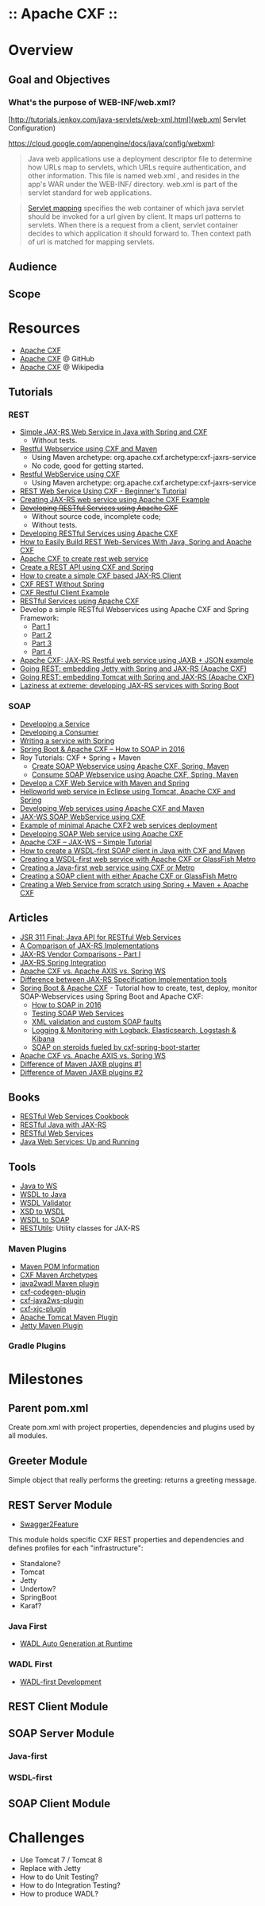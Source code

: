 ﻿:: Apache CXF ::
================

# Overview

## Goal and Objectives

### What's the purpose of WEB-INF/web.xml?

[http://tutorials.jenkov.com/java-servlets/web-xml.html](web.xml Servlet Configuration)

https://cloud.google.com/appengine/docs/java/config/webxml:
> Java web applications use a deployment descriptor file to determine how URLs map to servlets, which URLs require authentication, and other information. This file is named web.xml , and resides in the app's WAR under the WEB-INF/ directory. web.xml is part of the servlet standard for web applications.

> [Servlet mapping](javapapers.com/servlet/what-is-servlet-mapping/) specifies the web container of which java servlet should be invoked for a url given by client. It maps url patterns to servlets. When there is a request from a client, servlet container decides to which application it should forward to. Then context path of url is matched for mapping servlets.

## Audience

## Scope

# Resources

- [Apache CXF](http://cxf.apache.org/)
- [Apache CXF](https://github.com/apache/cxf) @ GitHub
- [Apache CXF](https://en.wikipedia.org/wiki/Apache_CXF) @ Wikipedia

## Tutorials

### REST

- [Simple JAX-RS Web Service in Java with Spring and CXF](http://www.dreamsyssoft.com/blog/blog.php?/archives/7-Simple-REST-Web-Service-in-Java-with-Spring-and-CXF.html)
    - Without tests.
- [Restful Webservice using CXF and Maven](http://java-hub.blogspot.co.uk/2015/01/restful-webservice-using-cxf-and-maven.html)
    - Using Maven archetype: org.apache.cxf.archetype:cxf-jaxrs-service
    - No code, good for getting started.
- [Restful WebService using CXF](http://www.learninjava.com/pages/restful-webservice-using-cxf.php)
    - Using Maven archetype: org.apache.cxf.archetype:cxf-jaxrs-service
- [REST Web Service Using CXF - Beginner's Tutorial](https://dzone.com/articles/rest-web-service-using-cxf)
- [Creating JAX-RS web service using Apache CXF Example](https://examples.javacodegeeks.com/enterprise-java/rest/creating-jax-rs-web-service-using-apache-cxf/)
- ~~[Developing RESTful Services using Apache CXF](https://www.javacodegeeks.com/2013/07/developing-restful-services-using-apache-cxf.html)~~
    - Without source code, incomplete code;
    - Without tests.
- [Developing RESTful Services using Apache CXF](http://weblog4j.com/2012/03/15/developing-restful-services-using-apache-cxf/)
- [How to Easily Build REST Web-Services With Java, Spring and Apache CXF](https://www.appdirect.com/blog/how-to-easily-build-rest-web-services-with-java-spring-and-apache-cxf)
- [Apache CXF to create rest web service](https://sushantworld.wordpress.com/2011/01/23/apache-cxf-restful-web-service/)
- [Create a REST API using CXF and Spring](http://fandry.blogspot.co.uk/2012/05/rest-api-with-cxf-and-spring.html)
- [How to create a simple CXF based JAX-RS Client](http://fandry.blogspot.co.uk/2012/06/how-to-create-simple-cxf-based-jax-rs.html)
- [CXF REST Without Spring](http://www.javatips.net/blog/cxf-rest-without-spring)
- [CXF Restful Client Example](http://www.javatips.net/blog/cxf-restful-client)
- [RESTful Services using Apache CXF](http://javajeedevelopment.blogspot.co.uk/2014/07/restful-services-using-apache-cxf.html)
- Develop a simple RESTful Webservices using Apache CXF and Spring Framework:
    - [Part 1](https://idodevjobs.wordpress.com/2014/08/30/develop-a-simple-restful-webservices-using-apache-cxf-and-spring-framework/)
    - [Part 2](https://idodevjobs.wordpress.com/2014/09/25/develop-a-simple-restful-webservices-using-apache-cxf-and-spring-framework-part-ii/)
    - [Part 3](https://idodevjobs.wordpress.com/2014/10/10/develop-a-simple-restful-webservices-using-apache-cxf-and-spring-framework-part-iii-exceptionerror-handling-using-exceptionmapper/)
    - [Part 4](https://idodevjobs.wordpress.com/2015/04/04/develop-a-simple-restful-webservices-using-apache-cxf-and-spring-framework-part-iv-jax-rs-beanparam-example)
- [Apache CXF: JAX-RS Restful web service using JAXB + JSON example](http://www.benchresources.net/apache-cxf-jax-rs-restful-web-service-using-jaxb-json-example/)
- [Going REST: embedding Jetty with Spring and JAX-RS (Apache CXF)](https://aredko.blogspot.co.uk/2013/01/going-rest-embedding-jetty-with-spring.html)
- [Going REST: embedding Tomcat with Spring and JAX-RS (Apache CXF)](https://aredko.blogspot.co.uk/2013/01/going-rest-embedding-tomcat-with-spring.html)
- [Laziness at extreme: developing JAX-RS services with Spring Boot](https://aredko.blogspot.co.uk/2016/04/laziness-at-extreme-developing-jax-rs.html)

### SOAP

- [Developing a Service](http://cxf.apache.org/docs/developing-a-service.html)
- [Developing a Consumer](http://cxf.apache.org/docs/developing-a-consumer.html)
- [Writing a service with Spring](http://cxf.apache.org/docs/writing-a-service-with-spring.html)
- [Spring Boot & Apache CXF – How to SOAP in 2016](https://blog.codecentric.de/en/2016/02/spring-boot-apache-cxf/)
- Roy Tutorials: CXF + Spring + Maven
    - [Create SOAP Webservice using Apache CXF, Spring, Maven](http://www.roytuts.com/create-soap-webservice-using-apache-cxf-spring-maven/)
    - [Consume SOAP Webservice using Apache CXF, Spring, Maven](http://www.roytuts.com/consume-soap-webservice-using-apache-cxf-spring-maven/)
- [Develop a CXF Web Service with Maven and Spring](http://ekivanc.blogspot.co.uk/2012/01/develop-cxf-web-service-with-maven-and.html)
- [Helloworld web service in Eclipse using Tomcat, Apache CXF and Spring](http://sandyiit.blogspot.co.uk/2012/03/helloworld-web-service-in-eclipse-using.html)
- [Developing Web services using Apache CXF and Maven](http://www.ctrl-alt-dev.nl/Articles/CXF-Maven/CXF-Maven.html)
- [JAX-WS SOAP WebService using CXF](http://www.learninjava.com/pages/jaxws-soap-webservice-using-cxf.php)
- [Example of minimal Apache CXF2 web services deployment](https://tpinet.wordpress.com/2013/02/01/example-of-minimal-apache-cxf2-web-services-deployment/)
- [Developing SOAP Web service using Apache CXF](https://www.javacodegeeks.com/2013/06/developing-soap-web-service-using-apache-cxf.html)
- [Apache CXF – JAX-WS – Simple Tutorial](https://alvinjayreyes.com/2013/05/05/apache-cxf-jax-ws-simple-tutorial/)
- [How to create a WSDL-first SOAP client in Java with CXF and Maven](http://www.logicsector.com/java/how-to-create-a-wsdl-first-soap-client-in-java-with-cxf-and-maven/)
- [Creating a WSDL-first web service with Apache CXF or GlassFish Metro](https://web-gmazza.rhcloud.com/blog/entry/web-service-tutorial)
- [Creating a Java-first web service using CXF or Metro](http://web-gmazza.rhcloud.com/blog/entry/java-first-web-service)
- [Creating a SOAP client with either Apache CXF or GlassFish Metro](http://web-gmazza.rhcloud.com/blog/entry/soap-client-tutorial)
- [Creating a Web Service from scratch using Spring + Maven + Apache CXF](https://aldavblog.wordpress.com/2015/01/22/creating-a-web-service-from-scratch-using-spring-maven-apache-cxf/)

## Articles

- [JSR 311 Final: Java API for RESTful Web Services](https://www.infoq.com/news/2008/09/jsr311-approved)
- [A Comparison of JAX-RS Implementations](https://www.infoq.com/news/2008/10/jaxrs-comparison)
- [JAX-RS Vendor Comparisons - Part I](http://www.jroller.com/Solomon/entry/jax_rs_vendor_comparisons_part)
- [JAX-RS Spring Integration](http://www.jroller.com/Solomon/entry/jax_rs_spring_integration)
- [Apache CXF vs. Apache AXIS vs. Spring WS](https://dzone.com/articles/apache-cxf-vs-apache-axis-vs)
- [Difference between JAX-RS Specification Implementation tools](http://nagesh625.blogspot.co.uk/2014/01/difference-between-jax-rs-specification.html)
- [Spring Boot & Apache CXF](https://github.com/jonashackt/tutorial-soap-spring-boot-cxf) - Tutorial how to create, test, deploy, monitor SOAP-Webservices using Spring Boot and Apache CXF:
    - [How to SOAP in 2016](https://blog.codecentric.de/en/2016/02/spring-boot-apache-cxf/)
    - [Testing SOAP Web Services](https://blog.codecentric.de/en/2016/06/spring-boot-apache-cxf-testing-soap-webservices/)
    - [XML validation and custom SOAP faults](https://blog.codecentric.de/en/2016/06/spring-boot-apache-cxf-xml-validation-custom-soap-faults/)
    - [Logging & Monitoring with Logback, Elasticsearch, Logstash & Kibana](https://blog.codecentric.de/en/2016/07/spring-boot-apache-cxf-logging-monitoring-logback-elasticsearch-logstash-kibana/)
    - [SOAP on steroids fueled by cxf-spring-boot-starter](https://blog.codecentric.de/en/2016/10/spring-boot-apache-cxf-spring-boot-starter/)
- [Apache CXF vs. Apache AXIS vs. Spring WS](https://dzone.com/articles/apache-cxf-vs-apache-axis-vs)
- [Difference of Maven JAXB plugins #1](http://stackoverflow.com/a/2434603)
- [Difference of Maven JAXB plugins #2](http://stackoverflow.com/a/9199036)

## Books

- [RESTful Web Services Cookbook](http://shop.oreilly.com/product/9780596801694.do)
- [RESTful Java with JAX-RS](http://shop.oreilly.com/product/9780596158057.do)
- [RESTful Web Services](http://shop.oreilly.com/product/9780596529260.do)
- [Java Web Services: Up and Running](http://shop.oreilly.com/product/9780596521134.do)

## Tools

- [Java to WS](http://cxf.apache.org/docs/java-to-ws.html)
- [WSDL to Java](http://cxf.apache.org/docs/wsdl-to-java.html)
- [WSDL Validator](http://cxf.apache.org/docs/wsdlvalidator.html)
- [XSD to WSDL](http://cxf.apache.org/docs/xsd-to-wsdl.html)
- [WSDL to SOAP](http://cxf.apache.org/docs/wsdl-to-soap.html)
- [RESTUtils](https://github.com/taimos/RESTUtils): Utility classes for JAX-RS

### Maven Plugins

- [Maven POM Information](http://cxf.apache.org/docs/using-cxf-with-maven.html)
- [CXF Maven Archetypes](https://github.com/apache/cxf/tree/master/maven-plugins/archetypes)
- [java2wadl Maven plugin](http://cxf.apache.org/docs/jaxrs-services-description.html#JAXRSServicesDescription-java2wadlMavenplugin)
- [cxf-codegen-plugin](http://cxf.apache.org/docs/maven-cxf-codegen-plugin-wsdl-to-java.html)
- [cxf-java2ws-plugin](http://cxf.apache.org/docs/maven-java2ws-plugin.html)
- [cxf-xjc-plugin](http://cxf.apache.org/cxf-xjc-plugin.html)
- [Apache Tomcat Maven Plugin](http://tomcat.apache.org/maven-plugin.html)
- [Jetty Maven Plugin](https://www.eclipse.org/jetty/documentation/9.4.x/jetty-maven-plugin.html)

### Gradle Plugins

# Milestones

## Parent pom.xml

Create pom.xml with project properties, dependencies and plugins used by all modules.

## Greeter Module

Simple object that really performs the greeting: returns a greeting message.

## REST Server Module

- [Swagger2Feature](http://cxf.apache.org/docs/swagger2feature.html)

This module holds specific CXF REST properties and dependencies and defines profiles for each "infrastructure":
- Standalone?
- Tomcat
- Jetty
- Undertow?
- SpringBoot
- Karaf?

### Java First

- [WADL Auto Generation at Runtime](http://cxf.apache.org/docs/jaxrs-services-description.html#JAXRSServicesDescription-WADLAutoGenerationatRuntime)

### WADL First

- [WADL-first Development](http://cxf.apache.org/docs/jaxrs-services-description.html#JAXRSServicesDescription-WADL-firstDevelopment)

## REST Client Module

## SOAP Server Module

### Java-first

### WSDL-first

## SOAP Client Module

# Challenges

- Use Tomcat 7 / Tomcat 8
- Replace with Jetty
- How to do Unit Testing?
- How to do Integration Testing?
- How to produce WADL?
